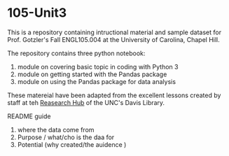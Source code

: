 # 105-Unit3

This is a repository containing intructional material and sample dataset for Prof. Gotzler's Fall ENGL105.004 at the University of Carolina, Chapel Hill.

The repository contains three python notebook:
1. module on covering basic topic in coding with Python 3
2. module on getting started with the Pandas package
3. module on using the Pandas package for data analysis 

These matereial have been adapted from the excellent lessons created by staff at teh [Reasearch Hub](https://library.unc.edu/hub/) of the UNC's Davis Library.

README guide 
1. where the data come from 
2. Purpose / what/cho is the daa for
3. Potential (why created/the auidence )

